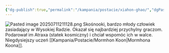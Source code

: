 ```yaml
---
{"dg-publish":true,"permalink":"/kampania/postacie/xiahon-ghao/","dgPassFrontmatter":true}
---
```


![Pasted image 20250711211128.png](/img/user/6%20Obrazy/Pasted%20image%2020250711211128.png)
Skośnooki, bardzo młody człowiek zasiadający w Wysokiej Radzie. Okazał się najbardziej przychylny graczom. Podarował im Atraxa (statek kosmiczny) i chciał wspomóc ich w walce. Niegdysiejszy uczeń [[Kampania/Postacie/Mormhon Koon\|Mormhona Koona]].
